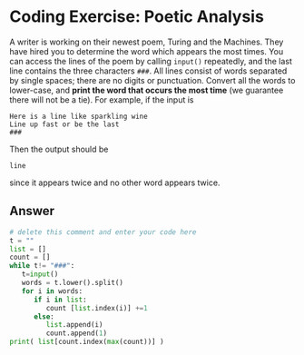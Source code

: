 # Coding Exercise: Poetic Analysis
A writer is working on their newest poem, Turing and the Machines. They have hired you to determine the word which appears the most times. You can access the lines of the poem by calling `input()` repeatedly, and the last line contains the three characters `###`. All lines consist of words separated by single spaces; there are no digits or punctuation. Convert all the words to lower-case, and **print the word that occurs the most time** (we guarantee there will not be a tie). For example, if the input is
    
    Here is a line like sparkling wine
    Line up fast or be the last
    ###
Then the output should be
    
    line
since it appears twice and no other word appears twice.

## Answer 
```python
# delete this comment and enter your code here
t = ""
list = []
count = []
while t!= "###":
   t=input()
   words = t.lower().split()
   for i in words:
      if i in list:
         count [list.index(i)] +=1
      else:
         list.append(i)
         count.append(1)
print( list[count.index(max(count))] )
